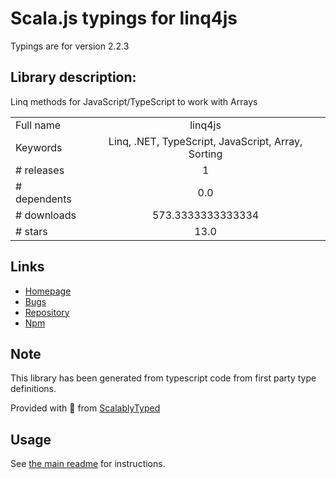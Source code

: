 
# Scala.js typings for linq4js

Typings are for version 2.2.3

## Library description:
Linq methods for JavaScript/TypeScript to work with Arrays

|                    |                 |
| ------------------ | :-------------: |
| Full name          | linq4js |
| Keywords           | Linq, .NET, TypeScript, JavaScript, Array, Sorting |
| # releases         | 1 |
| # dependents       | 0.0 |
| # downloads        | 573.3333333333334 |
| # stars            | 13.0 |

## Links
- [Homepage](https://github.com/morrisjdev/Linq4JS)
- [Bugs](https://github.com/morrisjdev/Linq4JS/issues)
- [Repository](https://github.com/morrisjdev/Linq4JS)
- [Npm](https://www.npmjs.com/package/linq4js)
    


## Note
This library has been generated from typescript code from first party type definitions.

Provided with :purple_heart: from [ScalablyTyped](https://github.com/oyvindberg/ScalablyTyped)

## Usage
See [the main readme](../../readme.md) for instructions.


